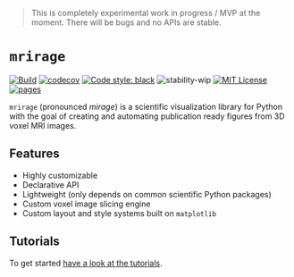 > This is completely experimental work in progress / MVP at the moment. There will be bugs and no APIs are stable.

# `mrirage`

[![Build](https://github.com/cmi-dair/mrirage/actions/workflows/test.yaml/badge.svg?branch=master)](https://github.com/cmi-dair/mrirage/actions/workflows/test.yaml?query=branch%3Amaster)
[![codecov](https://codecov.io/gh/cmi-dair/mrirage/branch/master/graph/badge.svg?token=22HWWFWPW5)](https://codecov.io/gh/cmi-dair/mrirage)
[![Code style: black](https://img.shields.io/badge/code%20style-black-000000.svg)](https://github.com/psf/black)
![stability-wip](https://img.shields.io/badge/stability-work_in_progress-lightgrey.svg)
[![MIT License](https://img.shields.io/badge/license-MIT-blue.svg)](https://github.com/cmi-dair/mrirage/blob/master/LICENSE)
[![pages](https://img.shields.io/badge/api-docs-blue)](https://cmi-dair.github.io/mrirage)

`mrirage` (pronounced _mirage_) is a scientific visualization library for Python 
with the goal of creating and automating publication ready figures from 3D voxel MRI images.

## Features

- Highly customizable
- Declarative API
- Lightweight (only depends on common scientific Python packages)
- Custom voxel image slicing engine
- Custom layout and style systems built on `matplotlib`

## Tutorials

To get started [have a look at the tutorials](examples/README.md).